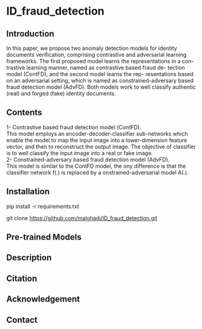 # ID_fraud_detection
## Introduction  <br />
In this paper, we propose two anomaly detection models for
identity documents verification, comprising contrastive and adversarial learning frameworks.
The first proposed model learns the representations in a con-
trastive learning manner, named as contrastive based fraud de-
tection model (ContFD), and the second model learns the rep-
resentations based on an adversarial setting, which is named as
constrained-adversary based fraud detection model (AdvFD).
Both models work to well classify authentic (real) and forged
(fake) identity documents.

## Contents  <br />
1- Contrastive based fraud detection model (ContFD). <br />
This model employs an encoder-decoder-classifier sub-networks which enable the model to map the input image into a lower-dimension feature vector, and then to reconstruct the output image. The objective of classifier is to well classify the input image into a real or fake image. <br />
2- Constrained-adversary based fraud detection model (AdvFD).<br /> 
This model is similar to the ContFD model, the ony difference is that the classifier network f(.) is replaced by a onstrained-adversarial model A(.).

## Installation <br />

pip install -r requirements.txt

git clone https://github.com/malghadi/ID_fraud_detection.git


## Pre-trained Models <br />


## Description  <br />


## Citation <br />


## Acknowledgement <br />


## Contact  <br />
